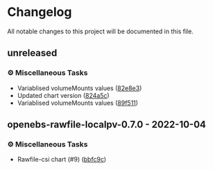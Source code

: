 # Changelog

All notable changes to this project will be documented in this file.

## unreleased

### <!-- 7 -->⚙️ Miscellaneous Tasks

- Variablised volumeMounts values ([82e8e3](https://github.com/graphops/launchpad-charts/commit/82e8e3f175852da53f9be1ac1d20e169165105ee))
- Updated chart version ([824a5c](https://github.com/graphops/launchpad-charts/commit/824a5c11b6b896d674455f44ad367a4ca01a2f21))
- Variablised volumeMounts values ([89f511](https://github.com/graphops/launchpad-charts/commit/89f5115f0eaf5d565b9025c686a3d40a185b10e9))

## openebs-rawfile-localpv-0.7.0 - 2022-10-04

### <!-- 7 -->⚙️ Miscellaneous Tasks

- Rawfile-csi chart (#9) ([bbfc9c](https://github.com/graphops/launchpad-charts/commit/bbfc9cd89bd66304b3690a1c89639637b12d85de))

